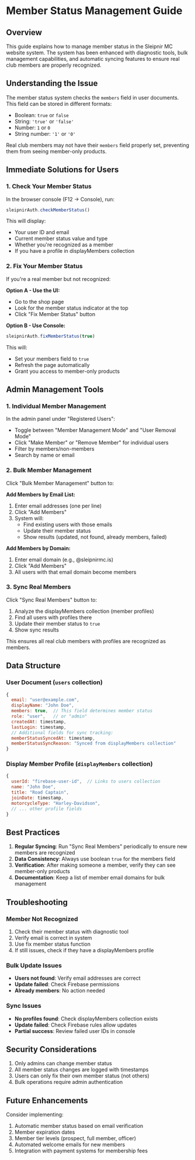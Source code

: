 # Member Status Management Guide

## Overview
This guide explains how to manage member status in the Sleipnir MC website system. The system has been enhanced with diagnostic tools, bulk management capabilities, and automatic syncing features to ensure real club members are properly recognized.

## Understanding the Issue
The member status system checks the `members` field in user documents. This field can be stored in different formats:
- Boolean: `true` or `false`
- String: `'true'` or `'false'`
- Number: `1` or `0`
- String number: `'1'` or `'0'`

Real club members may not have their `members` field properly set, preventing them from seeing member-only products.

## Immediate Solutions for Users

### 1. Check Your Member Status
In the browser console (F12 → Console), run:
```javascript
sleipnirAuth.checkMemberStatus()
```

This will display:
- Your user ID and email
- Current member status value and type
- Whether you're recognized as a member
- If you have a profile in displayMembers collection

### 2. Fix Your Member Status
If you're a real member but not recognized:

**Option A - Use the UI:**
- Go to the shop page
- Look for the member status indicator at the top
- Click "Fix Member Status" button

**Option B - Use Console:**
```javascript
sleipnirAuth.fixMemberStatus(true)
```

This will:
- Set your members field to `true`
- Refresh the page automatically
- Grant you access to member-only products

## Admin Management Tools

### 1. Individual Member Management
In the admin panel under "Registered Users":
- Toggle between "Member Management Mode" and "User Removal Mode"
- Click "Make Member" or "Remove Member" for individual users
- Filter by members/non-members
- Search by name or email

### 2. Bulk Member Management
Click "Bulk Member Management" button to:

**Add Members by Email List:**
1. Enter email addresses (one per line)
2. Click "Add Members"
3. System will:
   - Find existing users with those emails
   - Update their member status
   - Show results (updated, not found, already members, failed)

**Add Members by Domain:**
1. Enter email domain (e.g., @sleipnirmc.is)
2. Click "Add Members"
3. All users with that email domain become members

### 3. Sync Real Members
Click "Sync Real Members" button to:
1. Analyze the displayMembers collection (member profiles)
2. Find all users with profiles there
3. Update their member status to `true`
4. Show sync results

This ensures all real club members with profiles are recognized as members.

## Data Structure

### User Document (`users` collection)
```javascript
{
  email: "user@example.com",
  displayName: "John Doe",
  members: true,  // This field determines member status
  role: "user",   // or "admin"
  createdAt: timestamp,
  lastLogin: timestamp,
  // Additional fields for sync tracking:
  memberStatusSyncedAt: timestamp,
  memberStatusSyncReason: "Synced from displayMembers collection"
}
```

### Display Member Profile (`displayMembers` collection)
```javascript
{
  userId: "firebase-user-id",  // Links to users collection
  name: "John Doe",
  title: "Road Captain",
  joinDate: timestamp,
  motorcycleType: "Harley-Davidson",
  // ... other profile fields
}
```

## Best Practices

1. **Regular Syncing**: Run "Sync Real Members" periodically to ensure new members are recognized
2. **Data Consistency**: Always use boolean `true` for the members field
3. **Verification**: After making someone a member, verify they can see member-only products
4. **Documentation**: Keep a list of member email domains for bulk management

## Troubleshooting

### Member Not Recognized
1. Check their member status with diagnostic tool
2. Verify email is correct in system
3. Use fix member status function
4. If still issues, check if they have a displayMembers profile

### Bulk Update Issues
- **Users not found**: Verify email addresses are correct
- **Update failed**: Check Firebase permissions
- **Already members**: No action needed

### Sync Issues
- **No profiles found**: Check displayMembers collection exists
- **Update failed**: Check Firebase rules allow updates
- **Partial success**: Review failed user IDs in console

## Security Considerations

1. Only admins can change member status
2. All member status changes are logged with timestamps
3. Users can only fix their own member status (not others)
4. Bulk operations require admin authentication

## Future Enhancements

Consider implementing:
1. Automatic member status based on email verification
2. Member expiration dates
3. Member tier levels (prospect, full member, officer)
4. Automated welcome emails for new members
5. Integration with payment systems for membership fees